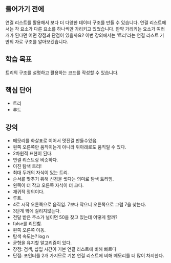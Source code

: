 ## 들어가기 전에

연결 리스트를 활용해서 보다 더 다양한 데이터 구조를 만들 수 있습니다. 연결 리스트에서는 각 요소가 다른 요소를 하나씩만 가리키고 있었습니다. 만약 가리키는 요소가 여러개가 된다면 어떤 장점과 단점이 있을까요? 이번 강의에서는 ‘트리’라는 연결 리스트 기반의 자료 구조를 알아보겠습니다.

## 학습 목표

트리의 구조를 설명하고 활용하는 코드를 작성할 수 있습니다.

## 핵심 단어

- 트리
- 루트

## 강의

- 메모리를 화살표로 이어서 멋진걸 만들수있음.
- 왼쪽 오른쪽만 움직이는게 아니라 위아래로도 움직일 수 있다.
- 2차원적 표현이 된다.
- 연결 리스트랑 비슷하다.
- 이진 탐색 트리!
- 최대 두개의 자식이 있는 트리.
- 순서를 맞추기 위해 신경을 썻다는 의미로 탐색 트리임.
- 왼쪽이 더 작고 오른쪽 자식이 더 크다.
- 재귀적 정의이다.
- 루트.
- 4로 시작 오른쪽으로 움직임. 7보다 작으니 오른쪽으로 그럼 7을 찾는다.
- 3단계 밖에 걸리지않는다.
- 전달 받은 주소가 널이면 50을 찾고 있는데 어떻게 할까?
- false를 리턴함.
- 왼쪽 오른쪽 이동.
- 탐색 속도는? log n
- 균형을 유지할 알고리즘이 있다.
- 장점: 검색, 삽입 시간이 기본 연결 리스트에 비해 빠르다
- 단점: 포인터를 2개 가지므로 기본 연결 리스트에 비해 메모리를 더 많이 차지한다.

